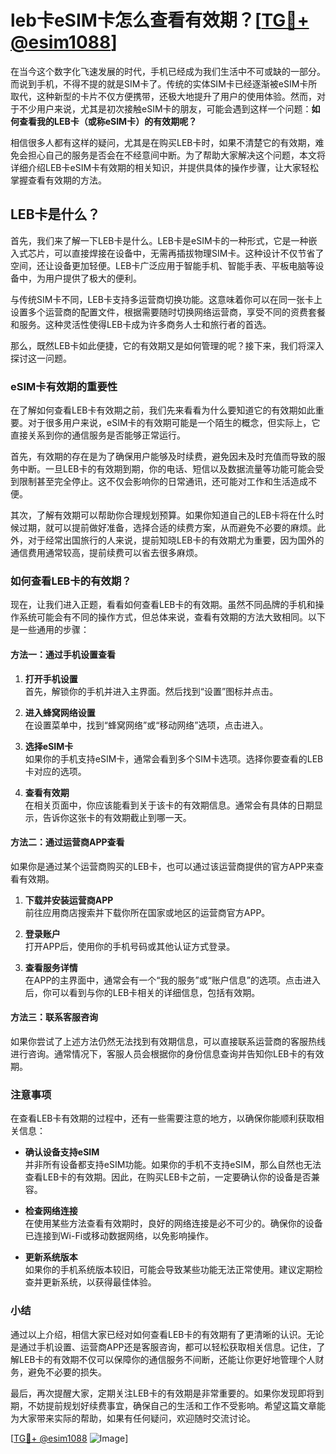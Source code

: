 # leb卡eSIM卡怎么查看有效期？[[TG💪+ @esim1088](https://t.me/s/esim1088)]

在当今这个数字化飞速发展的时代，手机已经成为我们生活中不可或缺的一部分。而说到手机，不得不提的就是SIM卡了。传统的实体SIM卡已经逐渐被eSIM卡所取代，这种新型的卡片不仅方便携带，还极大地提升了用户的使用体验。然而，对于不少用户来说，尤其是初次接触eSIM卡的朋友，可能会遇到这样一个问题：**如何查看我的LEB卡（或称eSIM卡）的有效期呢？**

相信很多人都有这样的疑问，尤其是在购买LEB卡时，如果不清楚它的有效期，难免会担心自己的服务是否会在不经意间中断。为了帮助大家解决这个问题，本文将详细介绍LEB卡eSIM卡有效期的相关知识，并提供具体的操作步骤，让大家轻松掌握查看有效期的方法。

## LEB卡是什么？

首先，我们来了解一下LEB卡是什么。LEB卡是eSIM卡的一种形式，它是一种嵌入式芯片，可以直接焊接在设备中，无需再插拔物理SIM卡。这种设计不仅节省了空间，还让设备更加轻便。LEB卡广泛应用于智能手机、智能手表、平板电脑等设备中，为用户提供了极大的便利。

与传统SIM卡不同，LEB卡支持多运营商切换功能。这意味着你可以在同一张卡上设置多个运营商的配置文件，根据需要随时切换网络运营商，享受不同的资费套餐和服务。这种灵活性使得LEB卡成为许多商务人士和旅行者的首选。

那么，既然LEB卡如此便捷，它的有效期又是如何管理的呢？接下来，我们将深入探讨这一问题。

### eSIM卡有效期的重要性

在了解如何查看LEB卡有效期之前，我们先来看看为什么要知道它的有效期如此重要。对于很多用户来说，eSIM卡的有效期可能是一个陌生的概念，但实际上，它直接关系到你的通信服务是否能够正常运行。

首先，有效期的存在是为了确保用户能够及时续费，避免因未及时充值而导致的服务中断。一旦LEB卡的有效期到期，你的电话、短信以及数据流量等功能可能会受到限制甚至完全停止。这不仅会影响你的日常通讯，还可能对工作和生活造成不便。

其次，了解有效期可以帮助你合理规划预算。如果你知道自己的LEB卡将在什么时候过期，就可以提前做好准备，选择合适的续费方案，从而避免不必要的麻烦。此外，对于经常出国旅行的人来说，提前知晓LEB卡的有效期尤为重要，因为国外的通信费用通常较高，提前续费可以省去很多麻烦。

### 如何查看LEB卡的有效期？

现在，让我们进入正题，看看如何查看LEB卡的有效期。虽然不同品牌的手机和操作系统可能会有不同的操作方式，但总体来说，查看有效期的方法大致相同。以下是一些通用的步骤：

#### 方法一：通过手机设置查看

1. **打开手机设置**  
   首先，解锁你的手机并进入主界面。然后找到“设置”图标并点击。

2. **进入蜂窝网络设置**  
   在设置菜单中，找到“蜂窝网络”或“移动网络”选项，点击进入。

3. **选择eSIM卡**  
   如果你的手机支持eSIM卡，通常会看到多个SIM卡选项。选择你要查看的LEB卡对应的选项。

4. **查看有效期**  
   在相关页面中，你应该能看到关于该卡的有效期信息。通常会有具体的日期显示，告诉你这张卡的有效期截止到哪一天。

#### 方法二：通过运营商APP查看

如果你是通过某个运营商购买的LEB卡，也可以通过该运营商提供的官方APP来查看有效期。

1. **下载并安装运营商APP**  
   前往应用商店搜索并下载你所在国家或地区的运营商官方APP。

2. **登录账户**  
   打开APP后，使用你的手机号码或其他认证方式登录。

3. **查看服务详情**  
   在APP的主界面中，通常会有一个“我的服务”或“账户信息”的选项。点击进入后，你可以看到与你的LEB卡相关的详细信息，包括有效期。

#### 方法三：联系客服咨询

如果你尝试了上述方法仍然无法找到有效期信息，可以直接联系运营商的客服热线进行咨询。通常情况下，客服人员会根据你的身份信息查询并告知你LEB卡的有效期。

### 注意事项

在查看LEB卡有效期的过程中，还有一些需要注意的地方，以确保你能顺利获取相关信息：

- **确认设备支持eSIM**  
  并非所有设备都支持eSIM功能。如果你的手机不支持eSIM，那么自然也无法查看LEB卡的有效期。因此，在购买LEB卡之前，一定要确认你的设备是否兼容。

- **检查网络连接**  
  在使用某些方法查看有效期时，良好的网络连接是必不可少的。确保你的设备已连接到Wi-Fi或移动数据网络，以免影响操作。

- **更新系统版本**  
  如果你的手机系统版本较旧，可能会导致某些功能无法正常使用。建议定期检查并更新系统，以获得最佳体验。

### 小结

通过以上介绍，相信大家已经对如何查看LEB卡的有效期有了更清晰的认识。无论是通过手机设置、运营商APP还是客服咨询，都可以轻松获取相关信息。记住，了解LEB卡的有效期不仅可以保障你的通信服务不间断，还能让你更好地管理个人财务，避免不必要的损失。

最后，再次提醒大家，定期关注LEB卡的有效期是非常重要的。如果你发现即将到期，不妨提前规划好续费事宜，确保自己的生活和工作不受影响。希望这篇文章能为大家带来实际的帮助，如果有任何疑问，欢迎随时交流讨论。

[[TG💪+ @esim1088](https://t.me/s/esim1088) ![Image](https://i.postimg.cc/4NQfJmqS/Snipaste-2025-05-13-00-14-12.png)]